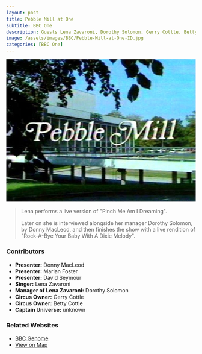 ```yaml
---
layout: post
title: Pebble Mill at One
subtitle: BBC One
description: Guests Lena Zavaroni, Dorothy Solomon, Gerry Cottle, Betty Cottle and Captain Universe.
image: /assets/images/BBC/Pebble-Mill-at-One-ID.jpg
categories: [BBC One]
---
```


![](/assets/images/BBC/Pebble-Mill-at-One-ID.jpg)

> Lena performs a live version of "Pinch Me Am I Dreaming".
>
> Later on she is interviewed alongside her manager Dorothy Solomon, by Donny MacLeod, and then finishes the show with a live rendition of "Rock-A-Bye Your Baby With A Dixie Melody".

### Contributors
* **Presenter:** Donny MacLeod
* **Presenter:** Marian Foster
* **Presenter:** David Seymour
* **Singer:** Lena Zavaroni
* **Manager of Lena Zavaroni:** Dorothy Solomon
* **Circus Owner:** Gerry Cottle
* **Circus Owner:** Betty Cottle
* **Captain Universe:** unknown

### Related Websites
* [BBC Genome](href="http://genome.ch.bbc.co.uk/e29e8853deae4f37a239e4fbc2cd7e80)
* [View on Map](https://www.google.com/maps/d/u/0/viewer?mid=1D1D0ERV_FQMNb9XZzJ-J3yUlK8aI4vhI&ll=52.45050000000002%2C-1.9132999999999356&z=19)

